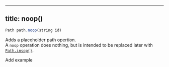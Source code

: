 ***

## title: noop()

```js
Path path.noop(string id)
```

Adds a placeholder path opertion.\
A `noop` operation does nothing, but is intended to be replaced later with [`Path.insop()`](#insop).

<Fixme>Add example</Fixme>
